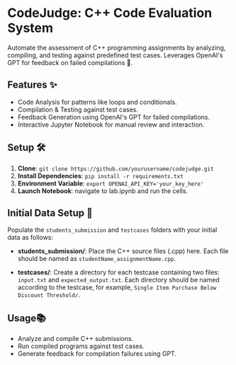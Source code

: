 # CodeJudge: C++ Code Evaluation System

Automate the assessment of C++ programming assignments by analyzing, compiling, and testing against predefined test cases. Leverages OpenAI's GPT for feedback on failed compilations 🤖.

## Features ✨

- Code Analysis for patterns like loops and conditionals.
- Compilation & Testing against test cases.
- Feedback Generation using OpenAI's GPT for failed compilations.
- Interactive Jupyter Notebook for manual review and interaction.

## Setup   🛠️

1. **Clone**: `git clone https://github.com/yourusername/codejudge.git`
2. **Install Dependencies**: `pip install -r requirements.txt`
3. **Environment Variable**: `export OPENAI_API_KEY='your_key_here'`
4. **Launch Notebook**: navigate to lab.ipynb and run the cells.
## Initial Data Setup 📂

Populate the `students_submission` and `testcases` folders with your initial data as follows:

- **students_submission/**: Place the C++ source files (.cpp) here. Each file should be named as `studentName_assignmentName.cpp`.

- **testcases/**: Create a directory for each testcase containing two files: `input.txt` and `expected_output.txt`. Each directory should be named according to the testcase, for example, `Single Item Purchase Below Discount Threshold/`.

## Usage📚

- Analyze and compile C++ submissions.
- Run compiled programs against test cases.
- Generate feedback for compilation failures using GPT.